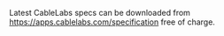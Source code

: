 
Latest CableLabs specs can be downloaded from https://apps.cablelabs.com/specification free of charge.
